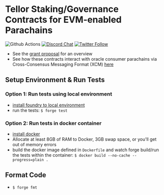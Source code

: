 # Tellor Staking/Governance Contracts for EVM-enabled Parachains
![Github Actions](https://img.shields.io/github/actions/workflow/status/tellor-io/parity-tellor-contracts/test.yml?label=tests)
[![Discord Chat](https://img.shields.io/discord/461602746336935936)](https://discord.gg/tellor)
[![Twitter Follow](https://img.shields.io/twitter/follow/wearetellor?style=social)](https://twitter.com/WeAreTellor)


- See the [grant proposal](https://github.com/tellor-io/Grants-Program/blob/master/applications/Tellor.md) for an overview
- See how these contracts interact with oracle consumer parachains via Cross-Consensus Messaging Format (XCM) [here](https://github.com/evilrobot-01/tellor)

## Setup Environment & Run Tests
### Option 1: Run tests using local environment
- [install foundry to local environment](https://github.com/foundry-rs/foundry#installation)
- run the tests: `$ forge test`
### Option 2: Run tests in docker container
- [install docker](https://docs.docker.com/get-docker/)
- Allocate at least 8GB of RAM to Docker, 3GB swap space, or you'll get out of memory errors
- build the docker image defined in `Dockerfile` and watch forge build/run the tests within the container: `$ docker build --no-cache --progress=plain .`

## Format Code
- `$ forge fmt`
